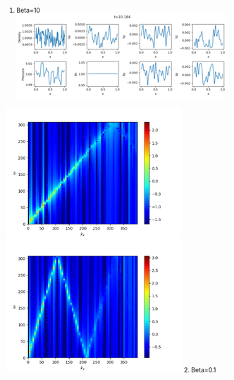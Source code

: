 1. Beta=10
![Wave profile for beta=10](../imgs/wave/wave_b1e+1.png)
<img src="../imgs/wave/wk_by_b1e+1.png" alt="Spectrum of by for beta=10" width="400px">
<img src="../imgs/wave/wk_pr_b1e+1.png" alt="Spectrum of pr for beta=10" width="400px">
2. Beta=0.1
